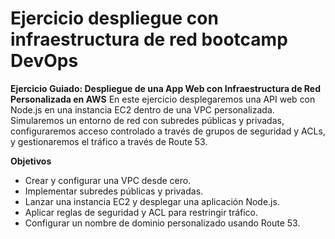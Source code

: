 # Ejercicio despliegue con infraestructura de red bootcamp DevOps

**Ejercicio Guiado: Despliegue de una App Web con Infraestructura de Red Personalizada en AWS**
En este ejercicio desplegaremos una API web con
Node.js en una instancia EC2 dentro de una VPC
personalizada. Simularemos un entorno de red con
subredes públicas y privadas, configuraremos acceso
controlado a través de grupos de seguridad y ACLs, y
gestionaremos el tráfico a través de Route 53.

**Objetivos**
- Crear y configurar una VPC desde cero.
- Implementar subredes públicas y privadas.
- Lanzar una instancia EC2 y desplegar una
aplicación Node.js.
- Aplicar reglas de seguridad y ACL para restringir
tráfico.
- Configurar un nombre de dominio personalizado
usando Route 53.